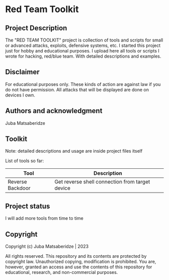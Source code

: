 # Red Team Toolkit

## Project Description
The "RED TEAM TOOLKIT" project is collection of tools and scripts for small or advanced attacks, exploits, defensive systems, etc. I started this project just for hobby and educational purposes. I upload here all tools or scripts I wrote for hacking, red/blue team. With detailed descriptions and examples.

## Disclaimer
For educational purposes only. These kinds of action are against law if you do not have permission. All attacks that will be displayed are done on devices I own.

## Authors and acknowledgment
Juba Matsaberidze

## Toolkit

Note: detailed descriptions and usage are inside project files itself

List of tools so far:

| Tool | Description |
| --- | --- |
| Reverse Backdoor | Get reverse shell connection from target device |


## Project status
I will add more tools from time to time

## Copyright 
Copyright (c) Juba Matsaberidze | 2023

All rights reserved. This repository and its contents are protected by copyright law. Unauthorized copying, modification is prohibited.
You are, however, granted an access and use the contents of this repository for educational, research, and non-commercial purposes.